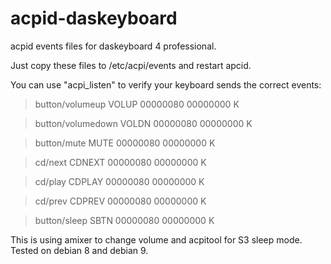 # acpid-daskeyboard
acpid events files for daskeyboard 4 professional.

Just copy these files to /etc/acpi/events and restart apcid.

You can use "acpi_listen" to verify your keyboard sends the correct events:

> button/volumeup VOLUP 00000080 00000000 K

> button/volumedown VOLDN 00000080 00000000 K

> button/mute MUTE 00000080 00000000 K

> cd/next CDNEXT 00000080 00000000 K

> cd/play CDPLAY 00000080 00000000 K

> cd/prev CDPREV 00000080 00000000 K

> button/sleep SBTN 00000080 00000000 K

This is using amixer to change volume and acpitool for S3 sleep mode.
Tested on debian 8 and debian 9.

